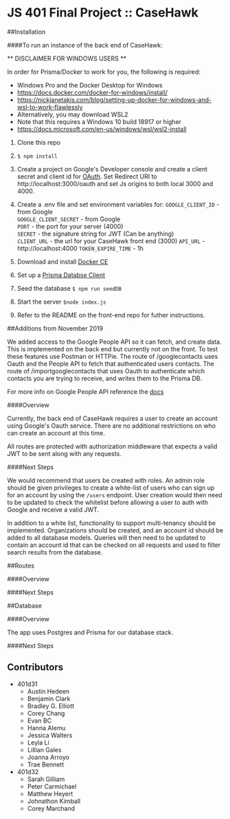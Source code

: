 # JS 401 Final Project :: CaseHawk

##Installation

####To run an instance of the back end of CaseHawk:

** DISCLAIMER FOR WINDOWS USERS **

In order for Prisma/Docker to work for you, the following is required:

- Windows Pro and the Docker Desktop for Windows
- https://docs.docker.com/docker-for-windows/install/
- https://nickjanetakis.com/blog/setting-up-docker-for-windows-and-wsl-to-work-flawlessly
- Alternatively, you may download WSL2
- Note that this requires a Windows 10 build 18917 or higher
- https://docs.microsoft.com/en-us/windows/wsl/wsl2-install

1. Clone this repo

2. `$ npm install`

3. Create a project on Google's Developer console and create a client secret and client id for [OAuth](https://developers.google.com/identity/protocols/OAuth2WebServer). Set Redirect URI to http://localhost:3000/oauth and set Js origins to both local 3000 and 4000.

4. Create a .env file and set environment variables for:
`GOOGLE_CLIENT_ID` - from Google  
`GOOGLE_CLIENT_SECRET` - from Google  
`PORT` - the port for your server (4000)  
`SECRET` - the signature string for JWT (Can be anything)   
`CLIENT_URL` - the url for your CaseHawk front end (3000)
`API_URL` - http://localhost:4000
`TOKEN_EXPIRE_TIME` - 1h

5. Download and install [Docker CE](https://docs.docker.com/v17.12/install/)

6. Set up a [Prisma Databse Client](https://www.prisma.io/docs/get-started/01-setting-up-prisma-new-database-JAVASCRIPT-a002/)

7. Seed the database `$ npm run seedDB`

8. Start the server `$node index.js`

9. Refer to the README on the front-end repo for futher instructions.

##Additions from November 2019

We added access to the Google People API so it can fetch, and create data. This is implemented on the back end but currently not on the front. To test these features use Postman or HTTPie. The route of /googlecontacts uses Oauth and the People API to fetch that authenticated users contacts. The route of /importgooglecontacts that uses Oauth to authenticate which contacts you are trying to receive, and writes them to the Prisma DB.

For more info on Google People API reference the [docs](https://developers.google.com/people/api/rest/v1/people)

####Overview

Currently, the back end of CaseHawk requires a user to create an account using Google's Oauth service.  There are no additional restrictions on who can create an account at this time. 

All routes are protected with authorization middleware that expects a valid JWT to be sent along with any requests.

####Next Steps

We would recommend that users be created with roles.  An admin role should be given privileges to create a white-list of users who can sign up for an account by using the `/users` endpoint. User creation would then need to be updated to check the whitelist before allowing a user to auth with Google and receive a valid JWT.

In addition to a white list, functionality to support multi-tenancy should be implemented.  Organizations should be created, and an account id should be added to all database models.  Queries will then need to be updated to contain an account id that can be checked on all requests and used to filter search results from the database.

##Routes

####Overview

####Next Steps

##Database

####Overview

The app uses Postgres and Prisma for our database stack. 

####Next Steps

## Contributors
- 401d31
    - Austin Hedeen
    - Benjamin Clark
    - Bradley G. Elliott
    - Corey Chang
    - Evan BC
    - Hanna Alemu
    - Jessica Walters
    - Leyla Li
    - Lillian Gales
    - Joanna Arroyo
    - Trae Bennett
- 401d32
    - Sarah Gilliam
    - Peter Carmichael
    - Matthew Heyert
    - Johnathon Kimball
    - Corey Marchand
